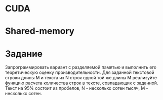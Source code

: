 # CUDA
# Shared-memory 
# Задание
Запрограммировать вариант с разделяемой памятью и выполнить его теоретическую оценку производительности.
Для заданной текстовой строки длины M и текста из N строк одной той же длины M реализуйте функцию расчета количества строк в тексте, совпадающих с заданной. Текст на 95% состоит из пробелов, N - несколько сотен тысяч, M - несколько сотен.
